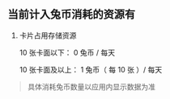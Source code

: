 ## 当前计入兔币消耗的资源有

1. 卡片占用存储资源
    
    10 张卡面以下： 0 兔币 / 每天

    10 张卡面及以上： 1 兔币（ 每 10 张 ）/ 每天

> 具体消耗兔币数量以应用内显示数据为准